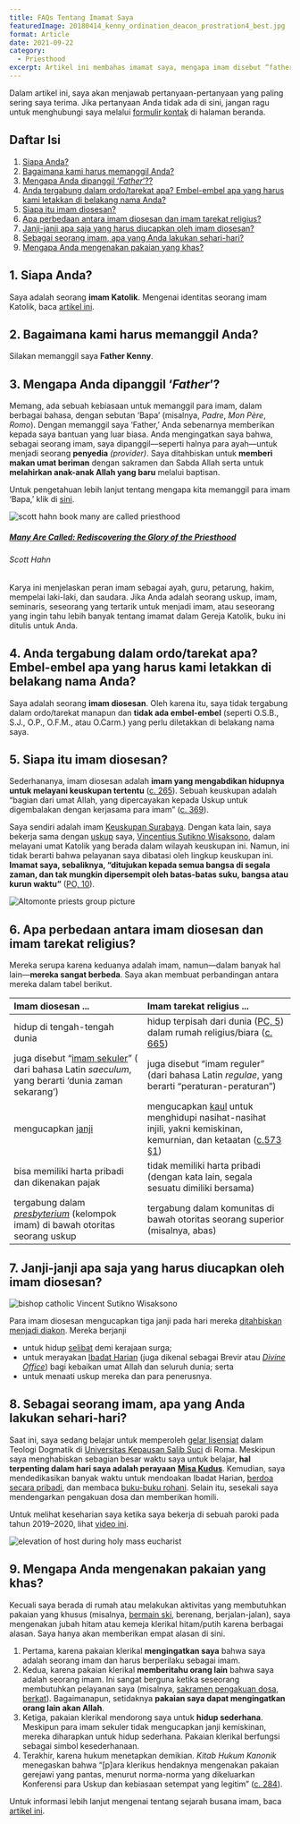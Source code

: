 ```yaml
---
title: FAQs Tentang Imamat Saya
featuredImage: 20180414_kenny_ordination_deacon_prostration4_best.jpg
format: Article
date: 2021-09-22
category:
  - Priesthood
excerpt: Artikel ini membahas imamat saya, mengapa imam disebut “father”, perbedaan antara imam diosesan dan imam tarekat religius, janji-janji yang diucapkan oleh imam diosesan, kehidupan sehari-hari saya, dan alasan saya mengenakan busana imam.
---
```

Dalam artikel ini, saya akan menjawab pertanyaan-pertanyaan yang paling sering saya terima. Jika pertanyaan Anda tidak ada di sini, jangan ragu untuk menghubungi saya melalui [formulir kontak](/#contact) di halaman beranda.

## Daftar Isi
1. [Siapa Anda?](/id/post/faqs-on-my-priesthood/#1-siapa-anda)
2. [Bagaimana kami harus memanggil Anda?](/id/post/faqs-on-my-priesthood/#1-siapa-anda/id/post/faqs-on-my-priesthood/#1-siapa-anda)
3. [Mengapa Anda dipanggil ‘*Father*’??](/id/post/faqs-on-my-priesthood/#3-mengapa-anda-dipanggil-father)
4. [Anda tergabung dalam ordo/tarekat apa? Embel-embel apa yang harus kami letakkan di belakang nama Anda?](/id/post/faqs-on-my-priesthood/#4-anda-tergabung-dalam-ordotarekat-apa-embel-embel-apa-yang-harus-kami-letakkan-di-belakang-nama-anda)
5. [Siapa itu imam diosesan?](/id/post/faqs-on-my-priesthood/#5-siapa-itu-imam-diosesan)
6. [Apa perbedaan antara imam diosesan dan imam tarekat religius?](/id/post/faqs-on-my-priesthood/#6-apa-perbedaan-antara-imam-diosesan-dan-imam-tarekat-religius)
7. [Janji-janji apa saja yang harus diucapkan oleh imam diosesan?](/id/post/faqs-on-my-priesthood/#7-janji-janji-apa-saja-yang-harus-diucapkan-oleh-imam-diosesan)
8. [Sebagai seorang imam, apa yang Anda lakukan sehari-hari?](/id/post/faqs-on-my-priesthood/#8-sebagai-seorang-imam-apa-yang-anda-lakukan-sehari-hari)
9. [Mengapa Anda mengenakan pakaian yang khas?](/id/post/faqs-on-my-priesthood/#9-mengapa-anda-mengenakan-pakaian-yang-khas)

## 1. Siapa Anda?

Saya adalah seorang **imam Katolik**. Mengenai identitas seorang imam Katolik, baca [artikel ini](https://www.catholic.com/encyclopedia/priest).

## 2. Bagaimana kami harus memanggil Anda?

Silakan memanggil saya **Father Kenny**.

## 3. Mengapa Anda dipanggil ‘*Father*’?

Memang, ada sebuah kebiasaan untuk memanggil para imam, dalam berbagai bahasa, dengan sebutan ‘Bapa’ (misalnya, *Padre*, *Mon Père*, *Romo*). Dengan memanggil saya ‘Father,’ Anda sebenarnya memberikan kepada saya bantuan yang luar biasa. Anda mengingatkan saya bahwa, sebagai seorang imam, saya dipanggil—seperti halnya para ayah—untuk menjadi seorang **penyedia** *(provider)*. Saya ditahbiskan untuk **memberi makan umat beriman** dengan sakramen dan Sabda Allah serta untuk **melahirkan anak-anak Allah yang baru** melalui baptisan. 

Untuk pengetahuan lebih lanjut tentang mengapa kita memanggil para imam ‘Bapa,’ klik di [sini](https://www.ewtn.com/catholicism/library/why-do-we-call-priests-father-1178).

<div class="book">
  <div class="book__img">
    <div class="book__img__inner">
      <img src="hahn_many_called.jpeg" alt="scott hahn book many are called priesthood" />
    </div>
  </div>
  <div class="book__text">
    <h5>
      <a target="_blank" href="https://www.amazon.com/gp/product/B0036S4AP4/ref=as_li_tl?ie=UTF8&camp=1789&creative=9325&creativeASIN=B0036S4AP4&linkCode=as2&tag=happiness052f-20&linkId=1d3dbc85ad701809bcde2c0c89b618a8">Many Are Called: Rediscovering the Glory of the Priesthood</a>
    </h5>
    <h6>Scott Hahn</h6>
    <p>Karya ini menjelaskan peran imam sebagai ayah, guru, petarung, hakim, mempelai laki-laki, dan saudara. Jika Anda adalah seorang uskup, imam, seminaris, seseorang yang tertarik untuk menjadi imam, atau seseorang yang ingin tahu lebih banyak tentang imamat dalam Gereja Katolik, buku ini ditulis untuk Anda.</p>
  </div>
</div>

## 4. Anda tergabung dalam ordo/tarekat apa? Embel-embel apa yang harus kami letakkan di belakang nama Anda?

Saya adalah seorang **imam diosesan**. Oleh karena itu, saya tidak tergabung dalam ordo/tarekat manapun dan **tidak ada embel-embel** (seperti O.S.B., S.J., O.P., O.F.M., atau O.Carm.) yang perlu diletakkan di belakang nama saya.

## 5. Siapa itu imam diosesan?

Sederhananya, imam diosesan adalah **imam yang mengabdikan hidupnya untuk melayani keuskupan tertentu** ([c. 265](https://www.vatican.va/archive/cod-iuris-canonici/eng/documents/cic_lib2-cann208-329_en.html#CHAPTER_II.)). Sebuah keuskupan adalah “bagian dari umat AlIah, yang dipercayakan kepada Uskup untuk digembalakan dengan kerjasama para imam” ([c. 369](https://www.vatican.va/archive/cod-iuris-canonici/eng/documents/cic_lib2-cann368-430_en.html)).

Saya sendiri adalah imam [Keuskupan Surabaya](http://www.gcatholic.org/dioceses/diocese/sura0.htm). Dengan kata lain, saya bekerja sama dengan [uskup](https://www.catholic.com/encyclopedia/bishop) saya, [Vincentius Sutikno Wisaksono](http://www.catholic-hierarchy.org/bishop/bwisak.html), dalam melayani umat Katolik yang berada dalam wilayah keuskupan ini. Namun, ini tidak berarti bahwa pelayanan saya dibatasi oleh lingkup keuskupan ini. **Imamat saya, sebaliknya, “ditujukan kepada semua bangsa di segala zaman, dan tak mungkin dipersempit oleh batas-batas suku, bangsa atau kurun waktu”** ([PO, 10](https://katolisitas.org/presbyterorum-ordinis/)).

![Altomonte priests group picture](altomonte_priests.jpg 'Photo courtesy of Collegio Sacerdotale Altomonte (Rome)')

## 6. Apa perbedaan antara imam diosesan dan imam tarekat religius?

Mereka serupa karena keduanya adalah imam, namun—dalam banyak hal lain—**mereka sangat berbeda**. Saya akan membuat perbandingan antara mereka dalam tabel berikut.

| **Imam diosesan ...**                                        | **Imam tarekat religius ...**                                |
| :----------------------------------------------------------- | :----------------------------------------------------------- |
| hidup di tengah-tengah dunia                                 | hidup terpisah dari dunia ([PC, 5](https://katolisitas.org/perfectae-caritatis/)) dalam rumah religius/biara ([c. 665](https://www.vatican.va/archive/cod-iuris-canonici/eng/documents/cic_lib2-cann607-709_en.html#CHAPTER_III.)) |
| juga disebut “[imam sekuler](https://www.newadvent.org/cathen/13675a.htm)” ( dari bahasa Latin *saeculum*, yang berarti ‘dunia zaman sekarang’) | juga disebut “imam reguler” (dari bahasa Latin *regulae*, yang berarti “peraturan-peraturan”) |
| mengucapkan [janji](https://www.collinsdictionary.com/dictionary/english/promise) | mengucapkan [kaul](https://www.merriam-webster.com/dictionary/vow) untuk menghidupi nasihat-nasihat injili, yakni kemiskinan, kemurnian, dan ketaatan ([c.573 §1](https://www.vatican.va/archive/cod-iuris-canonici/eng/documents/cic_lib2-cann573-606_en.html#TITLE_I:)) |
| bisa memiliki harta pribadi dan dikenakan pajak              | tidak memiliki harta pribadi (dengan kata lain, segala sesuatu dimiliki bersama) |
| tergabung dalam [*presbyterium*](https://www.catholicculture.org/culture/library/view.cfm?recnum=6553) (kelompok imam) di bawah otoritas seorang uskup | tergabung dalam komunitas di bawah otoritas seorang superior (misalnya, abas) |


## 7. Janji-janji apa saja yang harus diucapkan oleh imam diosesan?

![bishop catholic Vincent Sutikno Wisaksono](sutikno.jpg '#float=right;title=H.E. Vincentius Sutikno, Bishop of Surabaya. Photo courtesy of the Diocese of Surabaya')

Para imam diosesan mengucapkan tiga janji pada hari mereka [ditahbiskan menjadi diakon](https://www.newadvent.org/cathen/04647c.htm). Mereka berjanji

- untuk hidup [selibat](https://www.newadvent.org/cathen/03481a.htm) demi kerajaan surga;
- untuk merayakan [Ibadat Harian](https://www.usccb.org/prayer-and-worship/liturgy-of-the-hours) (juga dikenal sebagai Brevir atau [*Divine Office*](https://www.newadvent.org/cathen/11219a.htm)) bagi kebaikan umat Allah dan seluruh dunia; serta
- untuk menaati uskup mereka dan para penerusnya.

## 8. Sebagai seorang imam, apa yang Anda lakukan sehari-hari?

Saat ini, saya sedang belajar untuk memperoleh [gelar lisensiat](https://en.wikipedia.org/wiki/Licentiate_(degree)#Theology,_canon_law,_history,_and_cultural_patrimony) dalam Teologi Dogmatik di [Universitas Kepausan Salib Suci](https://en.pusc.it/) di Roma. Meskipun saya menghabiskan sebagian besar waktu saya untuk belajar, **hal terpenting dalam hari saya adalah perayaan** [**Misa Kudus**](https://www.catholic.com/magazine/print-edition/why-go-to-mass). Kemudian, saya mendedikasikan banyak waktu untuk mendoakan Ibadat Harian, [berdoa secara pribadi](https://onepeterfive.com/a-beginners-guide-to-mental-prayer/), dan membaca [buku-buku rohani](https://www.delibris.org/en/node/210359). Selain itu, sesekali saya mendengarkan pengakuan dosa dan memberikan homili.

Untuk melihat keseharian saya ketika saya bekerja di sebuah paroki pada tahun 2019–2020, lihat [video ini](https://youtu.be/G1JPX-rMBBU).

![elevation of host during holy mass eucharist](ang_first_mass_12b.jpg 'Photo courtesy of St. Yakobus (Surabaya)')

## 9. Mengapa Anda mengenakan pakaian yang khas?

Kecuali saya berada di rumah atau melakukan aktivitas yang membutuhkan pakaian yang khusus (misalnya, [bermain ski](https://aleteia.org/2018/01/26/7-surprising-facts-about-the-skiing-pope-john-paul-ii/), berenang, berjalan-jalan), saya mengenakan jubah hitam atau kemeja klerikal hitam/putih karena berbagai alasan. Saya hanya akan memberikan empat alasan di sini.

1. Pertama, karena pakaian klerikal **mengingatkan saya** bahwa saya adalah seorang imam dan harus berperilaku sebagai imam.
2. Kedua, karena pakaian klerikal **memberitahu orang lain** bahwa saya adalah seorang imam. Ini sangat berguna ketika seseorang membutuhkan pelayanan saya (misalnya, [sakramen pengakuan dosa](https://opusdei.org/en/article/why-go-to-confession/), [berkat](https://www.newadvent.org/cathen/02599b.htm)). Bagaimanapun, setidaknya **pakaian saya dapat mengingatkan orang lain akan Allah**.
3. Ketiga, pakaian klerikal mendorong saya untuk **hidup sederhana**. Meskipun para imam sekuler tidak mengucapkan janji kemiskinan, mereka diharapkan untuk hidup sederhana. Pakaian klerikal berfungsi sebagai simbol kesederhanaan.
4. Terakhir, karena hukum menetapkan demikian. *Kitab Hukum Kanonik* menegaskan bahwa “[p]ara klerikus hendaknya mengenakan pakaian gerejawi yang pantas, menurut norma-norma yang dikeluarkan Konferensi para Uskup dan kebiasaan setempat yang legitim” ([c. 284](https://www.vatican.va/archive/cod-iuris-canonici/eng/documents/cic_lib2-cann208-329_en.html#CHAPTER_III.)).

Untuk informasi lebih lanjut mengenai tentang sejarah busana imam, baca [artikel ini](https://aleteia.org/2017/05/05/why-do-priests-wear-black/).
